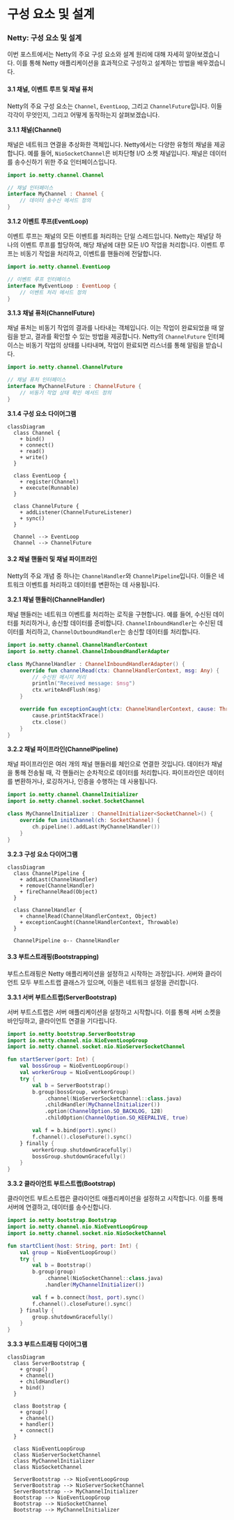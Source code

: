# 구성 요소 및 설계

### Netty: 구성 요소 및 설계

이번 포스트에서는 Netty의 주요 구성 요소와 설계 원리에 대해 자세히 알아보겠습니다. 이를 통해 Netty 애플리케이션을 효과적으로 구성하고 설계하는 방법을 배우겠습니다.

#### 3.1 채널, 이벤트 루프 및 채널 퓨처

Netty의 주요 구성 요소는 `Channel`, `EventLoop`, 그리고 `ChannelFuture`입니다. 이들 각각이 무엇인지, 그리고 어떻게 동작하는지 살펴보겠습니다.

**3.1.1 채널(Channel)**

채널은 네트워크 연결을 추상화한 객체입니다. Netty에서는 다양한 유형의 채널을 제공합니다. 예를 들어, `NioSocketChannel`은 비차단형 I/O 소켓 채널입니다. 채널은 데이터를 송수신하기 위한 주요 인터페이스입니다.

```kotlin
import io.netty.channel.Channel

// 채널 인터페이스
interface MyChannel : Channel {
    // 데이터 송수신 메서드 정의
}
```

**3.1.2 이벤트 루프(EventLoop)**

이벤트 루프는 채널의 모든 이벤트를 처리하는 단일 스레드입니다. Netty는 채널당 하나의 이벤트 루프를 할당하여, 해당 채널에 대한 모든 I/O 작업을 처리합니다. 이벤트 루프는 비동기 작업을 처리하고, 이벤트를 핸들러에 전달합니다.

```kotlin
import io.netty.channel.EventLoop

// 이벤트 루프 인터페이스
interface MyEventLoop : EventLoop {
    // 이벤트 처리 메서드 정의
}
```

**3.1.3 채널 퓨처(ChannelFuture)**

채널 퓨처는 비동기 작업의 결과를 나타내는 객체입니다. 이는 작업이 완료되었을 때 알림을 받고, 결과를 확인할 수 있는 방법을 제공합니다. Netty의 `ChannelFuture` 인터페이스는 비동기 작업의 상태를 나타내며, 작업이 완료되면 리스너를 통해 알림을 받습니다.

```kotlin
import io.netty.channel.ChannelFuture

// 채널 퓨처 인터페이스
interface MyChannelFuture : ChannelFuture {
    // 비동기 작업 상태 확인 메서드 정의
}
```

**3.1.4 구성 요소 다이어그램**

```mermaid
classDiagram
  class Channel {
    + bind()
    + connect()
    + read()
    + write()
  }

  class EventLoop {
    + register(Channel)
    + execute(Runnable)
  }

  class ChannelFuture {
    + addListener(ChannelFutureListener)
    + sync()
  }

  Channel --> EventLoop
  Channel --> ChannelFuture

```

#### 3.2 채널 핸들러 및 채널 파이프라인

Netty의 주요 개념 중 하나는 `ChannelHandler`와 `ChannelPipeline`입니다. 이들은 네트워크 이벤트를 처리하고 데이터를 변환하는 데 사용됩니다.

**3.2.1 채널 핸들러(ChannelHandler)**

채널 핸들러는 네트워크 이벤트를 처리하는 로직을 구현합니다. 예를 들어, 수신된 데이터를 처리하거나, 송신할 데이터를 준비합니다. `ChannelInboundHandler`는 수신된 데이터를 처리하고, `ChannelOutboundHandler`는 송신할 데이터를 처리합니다.

```kotlin
import io.netty.channel.ChannelHandlerContext
import io.netty.channel.ChannelInboundHandlerAdapter

class MyChannelHandler : ChannelInboundHandlerAdapter() {
    override fun channelRead(ctx: ChannelHandlerContext, msg: Any) {
        // 수신된 메시지 처리
        println("Received message: $msg")
        ctx.writeAndFlush(msg)
    }

    override fun exceptionCaught(ctx: ChannelHandlerContext, cause: Throwable) {
        cause.printStackTrace()
        ctx.close()
    }
}
```

**3.2.2 채널 파이프라인(ChannelPipeline)**

채널 파이프라인은 여러 개의 채널 핸들러를 체인으로 연결한 것입니다. 데이터가 채널을 통해 전송될 때, 각 핸들러는 순차적으로 데이터를 처리합니다. 파이프라인은 데이터를 변환하거나, 로깅하거나, 인증을 수행하는 데 사용됩니다.

```kotlin
import io.netty.channel.ChannelInitializer
import io.netty.channel.socket.SocketChannel

class MyChannelInitializer : ChannelInitializer<SocketChannel>() {
    override fun initChannel(ch: SocketChannel) {
        ch.pipeline().addLast(MyChannelHandler())
    }
}
```

**3.2.3 구성 요소 다이어그램**

```mermaid
classDiagram
  class ChannelPipeline {
    + addLast(ChannelHandler)
    + remove(ChannelHandler)
    + fireChannelRead(Object)
  }

  class ChannelHandler {
    + channelRead(ChannelHandlerContext, Object)
    + exceptionCaught(ChannelHandlerContext, Throwable)
  }

  ChannelPipeline o-- ChannelHandler

```

#### 3.3 부트스트래핑(Bootstrapping)

부트스트래핑은 Netty 애플리케이션을 설정하고 시작하는 과정입니다. 서버와 클라이언트 모두 부트스트랩 클래스가 있으며, 이들은 네트워크 설정을 관리합니다.

**3.3.1 서버 부트스트랩(ServerBootstrap)**

서버 부트스트랩은 서버 애플리케이션을 설정하고 시작합니다. 이를 통해 서버 소켓을 바인딩하고, 클라이언트 연결을 기다립니다.

```kotlin
import io.netty.bootstrap.ServerBootstrap
import io.netty.channel.nio.NioEventLoopGroup
import io.netty.channel.socket.nio.NioServerSocketChannel

fun startServer(port: Int) {
    val bossGroup = NioEventLoopGroup()
    val workerGroup = NioEventLoopGroup()
    try {
        val b = ServerBootstrap()
        b.group(bossGroup, workerGroup)
            .channel(NioServerSocketChannel::class.java)
            .childHandler(MyChannelInitializer())
            .option(ChannelOption.SO_BACKLOG, 128)
            .childOption(ChannelOption.SO_KEEPALIVE, true)

        val f = b.bind(port).sync()
        f.channel().closeFuture().sync()
    } finally {
        workerGroup.shutdownGracefully()
        bossGroup.shutdownGracefully()
    }
}
```

**3.3.2 클라이언트 부트스트랩(Bootstrap)**

클라이언트 부트스트랩은 클라이언트 애플리케이션을 설정하고 시작합니다. 이를 통해 서버에 연결하고, 데이터를 송수신합니다.

```kotlin
import io.netty.bootstrap.Bootstrap
import io.netty.channel.nio.NioEventLoopGroup
import io.netty.channel.socket.nio.NioSocketChannel

fun startClient(host: String, port: Int) {
    val group = NioEventLoopGroup()
    try {
        val b = Bootstrap()
        b.group(group)
            .channel(NioSocketChannel::class.java)
            .handler(MyChannelInitializer())

        val f = b.connect(host, port).sync()
        f.channel().closeFuture().sync()
    } finally {
        group.shutdownGracefully()
    }
}
```

**3.3.3 부트스트래핑 다이어그램**

```mermaid
classDiagram
  class ServerBootstrap {
    + group()
    + channel()
    + childHandler()
    + bind()
  }

  class Bootstrap {
    + group()
    + channel()
    + handler()
    + connect()
  }

  class NioEventLoopGroup
  class NioServerSocketChannel
  class MyChannelInitializer
  class NioSocketChannel

  ServerBootstrap --> NioEventLoopGroup
  ServerBootstrap --> NioServerSocketChannel
  ServerBootstrap --> MyChannelInitializer
  Bootstrap --> NioEventLoopGroup
  Bootstrap --> NioSocketChannel
  Bootstrap --> MyChannelInitializer

```
